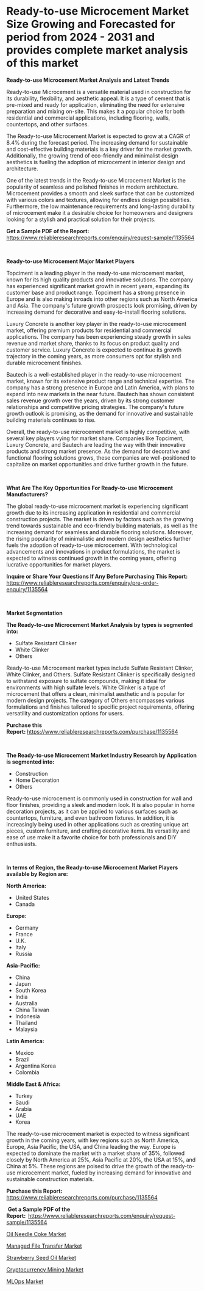 <p><h1>Ready-to-use Microcement Market Size Growing and Forecasted for period from 2024 - 2031 and provides complete market analysis of this market</h1></p><p><strong>Ready-to-use Microcement Market Analysis and Latest Trends</strong></p>
<p><p>Ready-to-use Microcement is a versatile material used in construction for its durability, flexibility, and aesthetic appeal. It is a type of cement that is pre-mixed and ready for application, eliminating the need for extensive preparation and mixing on-site. This makes it a popular choice for both residential and commercial applications, including flooring, walls, countertops, and other surfaces.</p><p>The Ready-to-use Microcement Market is expected to grow at a CAGR of 8.4% during the forecast period. The increasing demand for sustainable and cost-effective building materials is a key driver for the market growth. Additionally, the growing trend of eco-friendly and minimalist design aesthetics is fueling the adoption of microcement in interior design and architecture.</p><p>One of the latest trends in the Ready-to-use Microcement Market is the popularity of seamless and polished finishes in modern architecture. Microcement provides a smooth and sleek surface that can be customized with various colors and textures, allowing for endless design possibilities. Furthermore, the low maintenance requirements and long-lasting durability of microcement make it a desirable choice for homeowners and designers looking for a stylish and practical solution for their projects.</p></p>
<p><strong>Get a Sample PDF of the Report:&nbsp;</strong> <a href="https://www.reliableresearchreports.com/enquiry/request-sample/1135564">https://www.reliableresearchreports.com/enquiry/request-sample/1135564</a></p>
<p>&nbsp;</p>
<p><strong>Ready-to-use Microcement Major Market Players</strong></p>
<p><p>Topciment is a leading player in the ready-to-use microcement market, known for its high quality products and innovative solutions. The company has experienced significant market growth in recent years, expanding its customer base and product range. Topciment has a strong presence in Europe and is also making inroads into other regions such as North America and Asia. The company's future growth prospects look promising, driven by increasing demand for decorative and easy-to-install flooring solutions.</p><p>Luxury Concrete is another key player in the ready-to-use microcement market, offering premium products for residential and commercial applications. The company has been experiencing steady growth in sales revenue and market share, thanks to its focus on product quality and customer service. Luxury Concrete is expected to continue its growth trajectory in the coming years, as more consumers opt for stylish and durable microcement finishes.</p><p>Bautech is a well-established player in the ready-to-use microcement market, known for its extensive product range and technical expertise. The company has a strong presence in Europe and Latin America, with plans to expand into new markets in the near future. Bautech has shown consistent sales revenue growth over the years, driven by its strong customer relationships and competitive pricing strategies. The company's future growth outlook is promising, as the demand for innovative and sustainable building materials continues to rise.</p><p>Overall, the ready-to-use microcement market is highly competitive, with several key players vying for market share. Companies like Topciment, Luxury Concrete, and Bautech are leading the way with their innovative products and strong market presence. As the demand for decorative and functional flooring solutions grows, these companies are well-positioned to capitalize on market opportunities and drive further growth in the future.</p></p>
<p>&nbsp;</p>
<p><strong>What Are The Key Opportunities For Ready-to-use Microcement Manufacturers?</strong></p>
<p><p>The global ready-to-use microcement market is experiencing significant growth due to its increasing application in residential and commercial construction projects. The market is driven by factors such as the growing trend towards sustainable and eco-friendly building materials, as well as the increasing demand for seamless and durable flooring solutions. Moreover, the rising popularity of minimalistic and modern design aesthetics further fuels the adoption of ready-to-use microcement. With technological advancements and innovations in product formulations, the market is expected to witness continued growth in the coming years, offering lucrative opportunities for market players.</p></p>
<p><strong>Inquire or Share Your Questions If Any Before Purchasing This Report:</strong> <a href="https://www.reliableresearchreports.com/enquiry/pre-order-enquiry/1135564">https://www.reliableresearchreports.com/enquiry/pre-order-enquiry/1135564</a></p>
<p>&nbsp;</p>
<p><strong>Market Segmentation</strong></p>
<p><strong>The Ready-to-use Microcement Market Analysis by types is segmented into:</strong></p>
<p><ul><li>Sulfate Resistant Clinker</li><li>White Clinker</li><li>Others</li></ul></p>
<p><p>Ready-to-use Microcement market types include Sulfate Resistant Clinker, White Clinker, and Others. Sulfate Resistant Clinker is specifically designed to withstand exposure to sulfate compounds, making it ideal for environments with high sulfate levels. White Clinker is a type of microcement that offers a clean, minimalist aesthetic and is popular for modern design projects. The category of Others encompasses various formulations and finishes tailored to specific project requirements, offering versatility and customization options for users.</p></p>
<p><strong>Purchase this Report:&nbsp;</strong><a href="https://www.reliableresearchreports.com/purchase/1135564">https://www.reliableresearchreports.com/purchase/1135564</a></p>
<p>&nbsp;</p>
<p><strong>The Ready-to-use Microcement Market Industry Research by Application is segmented into:</strong></p>
<p><ul><li>Construction</li><li>Home Decoration</li><li>Others</li></ul></p>
<p><p>Ready-to-use microcement is commonly used in construction for wall and floor finishes, providing a sleek and modern look. It is also popular in home decoration projects, as it can be applied to various surfaces such as countertops, furniture, and even bathroom fixtures. In addition, it is increasingly being used in other applications such as creating unique art pieces, custom furniture, and crafting decorative items. Its versatility and ease of use make it a favorite choice for both professionals and DIY enthusiasts.</p></p>
<p>&nbsp;</p>
<p><strong>In terms of Region, the Ready-to-use Microcement Market Players available by Region are:</strong></p>
<p>
    <p> <strong> North America: </strong>
        <ul>
            <li>United States</li>
            <li>Canada</li>
        </ul>
        </p> 
    <p> <strong> Europe: </strong>
        <ul>
            <li>Germany</li>
            <li>France</li>
            <li>U.K.</li>
            <li>Italy</li>
            <li>Russia</li>
        </ul>
        </p> 
    <p> <strong> Asia-Pacific: </strong>
        <ul>
            <li>China</li>
            <li>Japan</li>
            <li>South Korea</li>
            <li>India</li>
            <li>Australia</li>
            <li>China Taiwan</li>
            <li>Indonesia</li>
            <li>Thailand</li>
            <li>Malaysia</li>
        </ul>
        </p> 
    <p> <strong> Latin America: </strong>
        <ul>
            <li>Mexico</li>
            <li>Brazil</li>
            <li>Argentina Korea</li>
            <li>Colombia</li>
        </ul>
        </p> 
    <p> <strong> Middle East & Africa: </strong>
        <ul>
            <li>Turkey</li>
            <li>Saudi</li>
            <li>Arabia</li>
            <li>UAE</li>
            <li>Korea</li>
        </ul>
    </p>
    </p>
<p><p>The ready-to-use microcement market is expected to witness significant growth in the coming years, with key regions such as North America, Europe, Asia Pacific, the USA, and China leading the way. Europe is expected to dominate the market with a market share of 35%, followed closely by North America at 25%, Asia Pacific at 20%, the USA at 15%, and China at 5%. These regions are poised to drive the growth of the ready-to-use microcement market, fueled by increasing demand for innovative and sustainable construction materials.</p></p>
<p><strong>Purchase this Report: </strong><a href="https://www.reliableresearchreports.com/purchase/1135564">https://www.reliableresearchreports.com/purchase/1135564</a></p>
<p>&nbsp;<strong>Get a Sample PDF of the Report:&nbsp;&nbsp;</strong><a href="https://www.reliableresearchreports.com/enquiry/request-sample/1135564">https://www.reliableresearchreports.com/enquiry/request-sample/1135564</a></p>
<p><strong></strong></p>
<p><p><a href="https://issuu.com/reportprime-2/docs/oil-needle-coke-market-size-2030.pptx">Oil Needle Coke Market</a></p><p><a href="https://medium.com/@emiliomartelli542/managed-file-transfer-market-competitive-analysis-market-trends-and-forecast-to-2031-58b93859c0e9">Managed File Transfer Market</a></p><p><a href="https://issuu.com/reportprime-2/docs/strawberry-seed-oil-market-size-2030.pptx">Strawberry Seed Oil Market</a></p><p><a href="https://medium.com/@darrensipes2023/cryptocurrency-mining-market-exploring-market-share-market-trends-and-future-growth-75c04bc44023">Cryptocurrency Mining Market</a></p><p><a href="https://medium.com/@darrensipes2023/mlops-market-comprehensive-assessment-by-type-application-and-geography-e965f26bbd15">MLOps Market</a></p></p>
